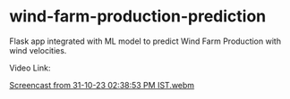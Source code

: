 # wind-farm-production-prediction
Flask app integrated with ML model to predict Wind Farm Production with wind velocities.

Video Link:

[Screencast from 31-10-23 02:38:53 PM IST.webm](https://github.com/akaisky07/wind-farm-production-prediction/assets/104855741/bd94aea6-0104-46c3-a148-3ce1b8660fc3)
